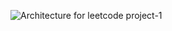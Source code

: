 ![Architecture for leetcode project-1](https://github.com/user-attachments/assets/2633126e-46b4-4e69-9380-d630e67f826d)
